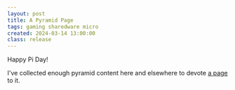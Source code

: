 ```yaml
---
layout: post
title: A Pyramid Page
tags: gaming sharedware micro
created: 2024-03-14 13:00:00
class: release
---
```

Happy Pi Day!

I've collected enough pyramid content here and elsewhere to devote [a page](/games/pyramid/) to it.
